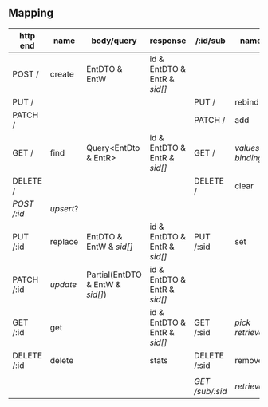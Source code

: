 
## Mapping

| http end    | name      | body/query                        | response                     | /:id/sub        | name                | TBD  |
| ----------- | --------- | --------------------------------- | ---------------------------- | --------------- | ------------------- | ---- |
| POST /      | create    | EntDTO & EntW                     | id & EntDTO & EntR & *sid[]* |                 |                     |      |
| PUT /       |           |                                   |                              | PUT /           | rebind              |      |
| PATCH /     |           |                                   |                              | PATCH /         | add                 |      |
| GET /       | find      | Query<EntDto & EntR>              | id & EntDTO & EntR *& sid[]* | GET /           | *values* *bindings* |      |
| DELETE /    |           |                                   |                              | DELETE /        | clear               |      |
| *POST /:id* | *upsert*? |                                   |                              |                 |                     |      |
| PUT /:id    | replace   | EntDTO & EntW & *sid[]*           | id & EntDTO & EntR & *sid[]* | PUT /:sid       | set                 |      |
| PATCH /:id  | *update*  | Partial\(EntDTO & EntW & *sid[]*) | id & EntDTO & EntR & *sid[]* |                 |                     |      |
| GET /:id    | get       |                                   | id & EntDTO & EntR & *sid[]* | GET /:sid       | *pick* *retrieve*   |      |
| DELETE /:id | delete    |                                   | stats                        | DELETE /:sid    | remove              |      |
|             |           |                                   |                              |                 |                     |      |
|             |           |                                   |                              | *GET /sub/:sid* | *retrieve*          |      |

